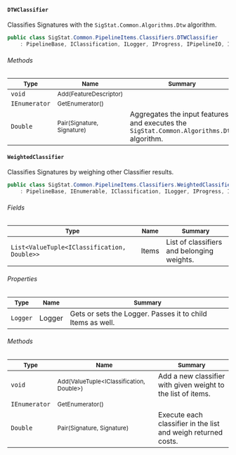 #### `DTWClassifier`

Classifies Signatures with the `SigStat.Common.Algorithms.Dtw` algorithm.
```csharp
public class SigStat.Common.PipelineItems.Classifiers.DTWClassifier
    : PipelineBase, IClassification, ILogger, IProgress, IPipelineIO, IEnumerable

```

###### Methods

| <sub>Type</sub> | <sub>Name</sub> | <sub>Summary</sub> | 
| ---- | ---- | ---- | 
| `void` | <sub>Add(FeatureDescriptor)</sub> |  | 
| `IEnumerator` | <sub>GetEnumerator()</sub> |  | 
| `Double` | <sub>Pair(Signature, Signature)</sub> | Aggregates the input features and executes the `SigStat.Common.Algorithms.Dtw` algorithm. | 


#### `WeightedClassifier`

Classifies Signatures by weighing other Classifier results.
```csharp
public class SigStat.Common.PipelineItems.Classifiers.WeightedClassifier
    : PipelineBase, IEnumerable, IClassification, ILogger, IProgress, IPipelineIO

```

###### Fields

| <sub>Type</sub> | <sub>Name</sub> | <sub>Summary</sub> | 
| ---- | ---- | ---- | 
| `List<ValueTuple<IClassification, Double>>` | Items | List of classifiers and belonging weights. | 


###### Properties

| <sub>Type</sub> | <sub>Name</sub> | <sub>Summary</sub> | 
| ---- | ---- | ---- | 
| `Logger` | Logger | Gets or sets the Logger. Passes it to child Items as well. | 


###### Methods

| <sub>Type</sub> | <sub>Name</sub> | <sub>Summary</sub> | 
| ---- | ---- | ---- | 
| `void` | <sub>Add(ValueTuple<IClassification, Double>)</sub> | Add a new classifier with given weight to the list of items. | 
| `IEnumerator` | <sub>GetEnumerator()</sub> |  | 
| `Double` | <sub>Pair(Signature, Signature)</sub> | Execute each classifier in the list and weigh returned costs. | 


